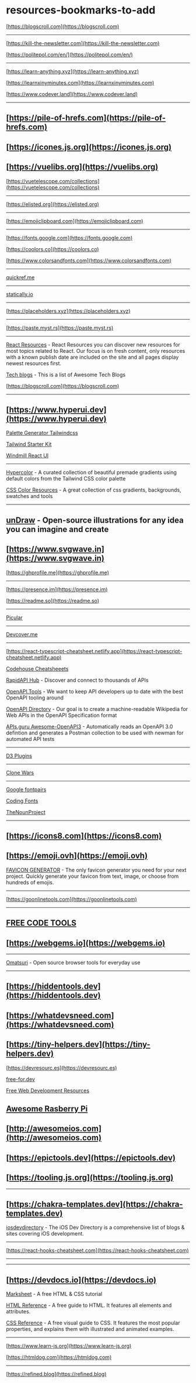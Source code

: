 # resources-bookmarks-to-add


[https://blogscroll.com](https://blogscroll.com)

----

[https://kill-the-newsletter.com](https://kill-the-newsletter.com)

[https://politepol.com/en/](https://politepol.com/en/)

---

[https://learn-anything.xyz](https://learn-anything.xyz)

[https://learnxinyminutes.com](https://learnxinyminutes.com)

[https://www.codever.land](https://www.codever.land)

----

[https://pile-of-hrefs.com](https://pile-of-hrefs.com)
-----
[https://icones.js.org](https://icones.js.org)
-----
[https://vuelibs.org](https://vuelibs.org)
----

[https://vuetelescope.com/collections](https://vuetelescope.com/collections)

-----

[https://elisted.org](https://elisted.org)

-----

[https://emojiclipboard.com](https://emojiclipboard.com)

-----

[https://fonts.google.com](https://fonts.google.com)


[https://coolors.co](https://coolors.co)

[https://www.colorsandfonts.com](https://www.colorsandfonts.com)

-----

[quickref.me](quickref.me)

-----

[statically.io](statically.io)

----

[https://placeholders.xyz](https://placeholders.xyz)

----

[https://paste.myst.rs](https://paste.myst.rs)

---

[React Resources](https://reactresources.com) - React Resources you can discover new resources for most topics related to React.  Our focus is on fresh content, only resources with a known publish date are included on the site and all pages display newest resources first.

[Tech blogs](https://tech-blogs.dev) - This is a list of Awesome Tech Blogs 

[https://blogscroll.com](https://blogscroll.com)

-----
[https://www.hyperui.dev](https://www.hyperui.dev)
-----

[Palette Generator Tailwindcss](https://colorgen.dev)

[Tailwind Starter Kit](https://tailwind-starter-kit.vercel.app)

[Windmill React UI](https://windmillui.com/react-ui)

-----

[Hypercolor](https://hypercolor.dev) - A curated collection of beautiful premade gradients using default colors from the Tailwind CSS color palette

[CSS Color Resources](https://cssgradient.io) - A great collection of css gradients, backgrounds, swatches and tools

-----

[unDraw](https://undraw.co) - Open-source illustrations for any idea you can imagine and create
-----
[https://www.svgwave.in](https://www.svgwave.in)
-----

[https://ghprofile.me](https://ghprofile.me)

---

[https://presence.im](https://presence.im)

[https://readme.so](https://readme.so)

----

[Picular](https://picular.co)

-----

[Devcover.me](https://devcover.me)

-----

[https://react-typescript-cheatsheet.netlify.app](https://react-typescript-cheatsheet.netlify.app)

[Codehouse Cheatsheeets](https://codehouse.vercel.app)

[RapidAPI Hub](https://rapidapi.com/hub) - Discover and connect to thousands of APIs

[OpenAPI.Tools](https://openapi.tools) - We want to keep API developers up to date with the best OpenAPI tooling around

[OpenAPI Directory](https://apis.guru) - Our goal is to create a machine-readable Wikipedia for Web APIs in the OpenAPI Specification format

[APIs.guru Awesome-OpenAPI3](https://apis.guru/awesome-openapi3/) - Automatically reads an OpenAPI 3.0 defintion and generates a Postman collection to be used with newman for automated API tests

-----

[D3 Plugins](https://d3-discovery.net)

-----

[Clone Wars](https://gourav.io/clone-wars)

-----

[Google fontpairs](https://www.fontpair.co)

[Coding Fonts](https://coding-fonts.netlify.app)

[TheNounProject](https://thenounproject.com)

-----
[https://icons8.com](https://icons8.com)
-----
[https://emoji.ovh](https://emoji.ovh)
--

[FAVICON GENERATOR](https://favicon.io) - The only favicon generator you need for your next project. Quickly generate your favicon from text, image, or choose from hundreds of emojis.

---

[https://goonlinetools.com](https://goonlinetools.com)

---

[FREE CODE TOOLS](https://freecodetools.org)
-----
[https://webgems.io](https://webgems.io)
-----
-----

[Omatsuri](https://omatsuri.app) - Open source browser tools for everyday use

-----
[https://hiddentools.dev](https://hiddentools.dev)
-----
[https://whatdevsneed.com](https://whatdevsneed.com)
-----
[https://tiny-helpers.dev](https://tiny-helpers.dev)
-----
[https://devresourc.es](https://devresourc.es)


[free-for.dev](https://free-for.dev/#/)

[Free Web Development Resources](https://markodenic.com/free-web-development-resources/)

[Awesome Rasberry Pi](https://awesome-rpi.netlify.app)
-----
[http://awesomeios.com](http://awesomeios.com)
-----
[https://epictools.dev](https://epictools.dev)
-----
[https://tooling.js.org](https://tooling.js.org)
-----
------
[https://chakra-templates.dev](https://chakra-templates.dev)
--

[iosdevdirectory](https://iosdevdirectory.com) - The iOS Dev Directory is a comprehensive list of blogs & sites covering iOS development.

----

[https://react-hooks-cheatsheet.com](https://react-hooks-cheatsheet.com)

---
------
[https://devdocs.io](https://devdocs.io)
----
[Marksheet](https://marksheet.io) - A free HTML & CSS tutorial

[HTML Reference](https://htmlreference.io) - A free guide to HTML. It features all elements and attributes.

[CSS Reference](https://cssreference.io) - A free visual guide to CSS. It features the most popular properties, and explains them with illustrated and animated examples.

-----

[https://www.learn-js.org](https://www.learn-js.org)

[https://htmldog.com](https://htmldog.com)

----

[https://refined.blog](https://refined.blog)
